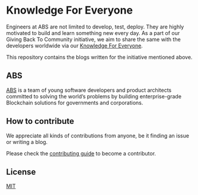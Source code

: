 # Knowledge For Everyone

Engineers at ABS are not limited to develop, test, deploy. They are highly motivated to build and learn something new every day. As a part of our Giving Back To Community initiative, we aim to share the same with the developers worldwide via our [Knowledge For Everyone](https://www.linkedin.com/in/anas-bin-sohail-3a6168168/).

This repository contains the blogs written for the initiative mentioned above.

## ABS

[ABS](https://www.linkedin.com/in/anas-bin-sohail-3a6168168/) is a team of young software developers and product architects committed to solving the world’s problems by building enterprise-grade Blockchain solutions for
governments and corporations.

## How to contribute

We appreciate all kinds of contributions from anyone, be it finding an issue or writing a blog.

Please check the [contributing guide](CONTRIBUTING.md) to become a contributor.

## License

[MIT](https://www.linkedin.com/in/anas-bin-sohail-3a6168168/)
